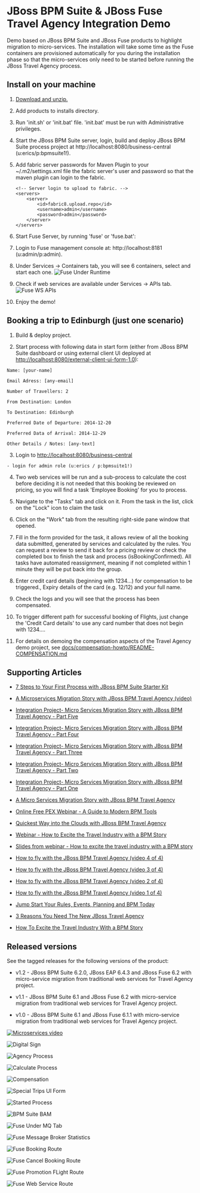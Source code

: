 JBoss BPM Suite & JBoss Fuse Travel Agency Integration Demo
===========================================================
Demo based on JBoss BPM Suite and JBoss Fuse products to highlight migration to micro-services. The installation
will take some time as the Fuse containers are provisioned automatically for you during the installation phase
so that the micro-services only need to be started before running the JBoss Travel Agency process.


Install on your machine
-----------------------
1. [Download and unzip.](https://github.com/jbossdemocentral/bpms-fuse-travel-agency-integration-demo/archive/master.zip)

2. Add products to installs directory.

3. Run 'init.sh' or 'init.bat' file. 'init.bat' must be run with Administrative privileges.

4. Start the JBoss BPM Suite server, login, build and deploy JBoss BPM Suite process project at http://localhost:8080/business-central (u:erics/p:bpmsuite1!).

5. Add fabric server passwords for Maven Plugin to your ~/.m2/settings.xml file the fabric server's user and password so that the maven plugin can login to the fabric.

     ```
     <!-- Server login to upload to fabric. -->
     <servers>
         <server>
             <id>fabric8.upload.repo</id>
             <username>admin</username>
             <password>admin</password>
         </server>
     </servers> 
     ```

6. Start Fuse Server, by running 'fuse' or 'fuse.bat': 

7. Login to Fuse management console at:  http://localhost:8181    (u:admin/p:admin).

8. Under Services -> Containers tab, you will see 6 containers, select and start each one.
![Fuse Under Runtime](https://github.com/jbossdemocentral/bpms-fuse-travel-agency-integration-demo/blob/master/docs/fuse-images/fuse01-underruntime.png?raw=true)

9. Check if web services are available under Services -> APIs tab.
![Fuse WS APIs](https://github.com/jbossdemocentral/bpms-fuse-travel-agency-integration-demo/blob/master/docs/fuse-images/fuse02-underapis.png?raw=true)

10. Enjoy the demo!


Booking a trip to Edinburgh (just one scenario)
-----------------------------------------------
1. Build & deploy project.

2. Start process with following data in start form (either from JBoss BPM Suite dashboard or using external client
	 UI deployed at [http://localhost:8080/external-client-ui-form-1.0](http://localhost:8080/external-client-ui-form-1.0)):

  ```
  Name: [your-name]

  Email Adress: [any-email]

  Number of Travellers: 2  

  From Destination: London

  To Destination: Edinburgh

  Preferred Date of Departure: 2014-12-20

  Preferred Data of Arrival: 2014-12-29

  Other Details / Notes: [any-text]
  ```

3. Login to [http://localhost:8080/business-central](http://localhost:8080/business-central)

  ```
  - login for admin role (u:erics / p:bpmsuite1!)
  ```

4. Two web services will be run and a sub-process to calculate the cost before deciding it is not needed that this booking be
	 reviewed on pricing, so you will find a task 'Employee Booking' for you to process.

5. Navigate to the "Tasks" tab and click on it. From the task in the list, click on the "Lock" icon to claim the task

6. Click on the "Work" tab from the resulting right-side pane window that opened.

7. Fill in the form provided for the task, it allows review of all the booking data submitted, generated by services and 
   calculated by the rules. You can request a review to send it back for a pricing review or check the completed box to 
   finish the task and process (isBookingConfirmed). All tasks have automated reassignment, meaning if not completed within 1 minute
   they will be put back into the group.

8. Enter credit card details (beginning with 1234...) for compensation to be triggered., Expiry details of the 
   card (e.g. 12/12) and your full name.

9. Check the logs and you will see that the process has been compensated.

10. To trigger different path for successful booking of Flights, just change the 'Credit Card details' to use any 
    card number that does not begin with 1234....

11. For details on demoing the compensation aspects of the Travel Agency demo project, 
    see [docs/compensation-howto/README-COMPENSATION.md](docs/compensation-howto/README-COMPENSATION.md)


Supporting Articles
-------------------
- [7 Steps to Your First Process with JBoss BPM Suite Starter	Kit](http://www.schabell.org/2015/08/7-steps-first-process-jboss-bpmsuite-starter-kit.html)

- [A Microservices Migration Story with JBoss BPM Travel Agency (video)](http://www.schabell.org/2015/05/microservices-migration-story-with-jboss-bpm-travel-agency-video.html)

- [Integration Project- Micro Services Migration Story with JBoss BPM Travel Agency - Part Five](http://wei-meilin.blogspot.tw/2015/05/integration-project-micro-services_22.html)

- [Integration Project- Micro Services Migration Story with JBoss BPM Travel Agency - Part Four](http://wei-meilin.blogspot.tw/2015/05/integration-project-micro-services_19.html)

- [Integration Project- Micro Services Migration Story with JBoss BPM Travel Agency - Part Three](http://wei-meilin.blogspot.nl/2015/05/integration-project-micro-services_15.html)

- [Integration Project- Micro Services Migration Story with JBoss BPM Travel Agency - Part Two](http://wei-meilin.blogspot.nl/2015/05/integration-project-micro-services_11.html)

- [Integration Project- Micro Services Migration Story with JBoss BPM Travel Agency - Part One](http://wei-meilin.blogspot.tw/2015/05/integration-project-micro-services.html)

- [A Micro Services Migration Story with JBoss BPM Travel Agency](http://www.schabell.org/2015/05/micro-services-migration-story-with-jboss-bpm-travel-agency.html)

- [Online Free PEX Webinar - A Guide to Modern BPM Tools](http://www.schabell.org/2015/04/online-free-pex-webinar-guide-to-modern-bpm-tools.html)

- [Quickest Way into the Clouds with JBoss BPM Travel Agency](http://www.schabell.org/2015/02/into-clouds-with-jboss-bpm-travel-agency.html)

- [Webinar - How to Excite the Travel Industry with a BPM Story](http://www.schabell.org/2015/02/webinar-how-to-excite-travel-industry.html)

- [Slides from webinar - How to excite the travel industry with a BPM story](http://www.schabell.org/2015/02/slides-webinar-jboss-bpm-travel-agency.html)

- [How to fly with the JBoss BPM Travel Agency (video 4 of 4)](http://www.schabell.org/2015/02/how-to-fly-with-jboss-bpm-travel-agency-part4.html)

- [How to fly with the JBoss BPM Travel Agency (video 3 of 4)](http://www.schabell.org/2015/01/how-to-fly-with-jboss-bpm-travel-agency-part3.html)

- [How to fly with the JBoss BPM Travel Agency (video 2 of 4)](http://www.schabell.org/2015/01/how-to-fly-with-jboss-bpm-travel-agency-part2.html)

- [How to fly with the JBoss BPM Travel Agency (video 1 of 4)](http://www.schabell.org/2015/01/how-to-fly-with-jboss-bpm-travel-agency.html)

- [Jump Start Your Rules, Events, Planning and BPM Today](http://www.schabell.org/2014/12/jump-start-rules-events-planning-bpm-today.html)

- [3 Reasons You Need The New JBoss Travel Agency](http://www.schabell.org/2014/12/3-reasons-you-need-new-jboss-travel-agency.html)

- [How To Excite the Travel Industry With a BPM Story](http://www.schabell.org/2014/10/how-to-excite-travel-agencies-with-bpm-story.html)


Released versions
-----------------
See the tagged releases for the following versions of the product:

- v1.2 - JBoss BPM Suite 6.2.0, JBoss EAP 6.4.3 and JBoss Fuse 6.2 with micro-service migration from traditional web services for Travel Agency project.

- v1.1 - JBoss BPM Suite 6.1 and JBoss Fuse 6.2 with micro-service migration from traditional web services for Travel Agency project.

- v1.0 - JBoss BPM Suite 6.1 and JBoss Fuse 6.1.1 with micro-service migration from traditional web services for Travel Agency project.

[![Microservices video](https://github.com/jbossdemocentral/bpms-fuse-travel-agency-integration-demo/blob/master/docs/demo-images/microservices-video.png?raw=true)](https://vimeo.com/ericschabell/bpms-fuse-travel-agency-integration-demo)

![Digital Sign](https://github.com/jbossdemocentral/bpms-fuse-travel-agency-integration-demo/blob/master/docs/demo-images/digital-sign.jpg?raw=true)

![Agency Process](https://github.com/jbossdemocentral/bpms-fuse-travel-agency-integration-demo/blob/master/docs/demo-images/agency-process.png?raw=true)

![Calculate Process](https://github.com/jbossdemocentral/bpms-fuse-travel-agency-integration-demo/blob/master/docs/demo-images/calculate-process.png?raw=true)

![Compensation](https://raw.githubusercontent.com/jbossdemocentral/bpms-fuse-travel-agency-integration-demo/master/docs/demo-images/compensation-process.png?raw=true)

![Special Trips UI Form](https://raw.githubusercontent.com/jbossdemocentral/bpms-fuse-travel-agency-integration-demo/master/docs/demo-images/SpecialTripsUIform.png)

![Started Process](https://raw.githubusercontent.com/jbossdemocentral/bpms-fuse-travel-agency-integration-demo/master/docs/demo-images/started-process.png?raw=true)

![BPM Suite BAM](https://raw.githubusercontent.com/jbossdemocentral/bpms-fuse-travel-agency-integration-demo/master/docs/demo-images/mock-bpm-data.png?raw=true)

![Fuse Under MQ Tab](https://github.com/jbossdemocentral/bpms-fuse-travel-agency-integration-demo/blob/master/docs/fuse-images/fuse03-unsermq.png?raw=true)

![Fuse Message Broker Statistics](https://github.com/jbossdemocentral/bpms-fuse-travel-agency-integration-demo/blob/master/docs/fuse-images/fuse04-msgbroker.png?raw=true)

![Fuse Booking Route](https://github.com/jbossdemocentral/bpms-fuse-travel-agency-integration-demo/blob/master/docs/fuse-images/fuse05-bookingroute.png?raw=true)

![Fuse Cancel Booking Route](https://github.com/jbossdemocentral/bpms-fuse-travel-agency-integration-demo/blob/master/docs/fuse-images/fuse06-cancelbookingroute.png?raw=true)

![Fuse Promotion FLight Route](https://github.com/jbossdemocentral/bpms-fuse-travel-agency-integration-demo/blob/master/docs/fuse-images/fuse07-promotionflightroute.png?raw=true)

![Fuse Web Service Route](https://github.com/jbossdemocentral/bpms-fuse-travel-agency-integration-demo/blob/master/docs/fuse-images/fuse08-wsroute.png?raw=true)
